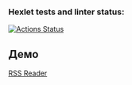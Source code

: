 ### Hexlet tests and linter status:
[![Actions Status](https://github.com/Edmon86/frontend-project-11/actions/workflows/hexlet-check.yml/badge.svg)](https://github.com/Edmon86/frontend-project-11/actions)
## Демо
[RSS Reader](https://frontend-project-11-chi-three.vercel.app/)
